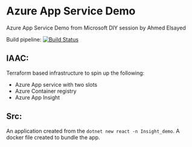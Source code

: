 # Azure App Service Demo
Azure App Service Demo from Microsoft DIY session by Ahmed Elsayed

Build pipeline:
[![Build Status](https://dev.azure.com/AhmedIG/Insight%20Demo/_apis/build/status/ahmedig.AzureAppServiceDemo?branchName=master)](https://dev.azure.com/AhmedIG/Insight%20Demo/_build/latest?definitionId=15&branchName=master)

## IAAC:
Terraform based infrastructure to spin up the following:
- Azure App service with two slots
- Azure Container registry
- Azure App Insight

## Src:
An application created from the `dotnet new react -n Insight_demo`.
A docker file created to bundle the app.
